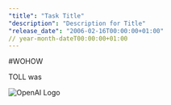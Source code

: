 ```yaml
---
"title": "Task Title"
"description": "Description for Title"
"release_date": "2006-02-16T00:00:00+01:00"
// year-month-dateT00:00:00+01:00
---
```

#WOHOW

TOLL was


![OpenAI Logo](https://upload.wikimedia.org/wikipedia/commons/b/b6/Image_created_with_a_mobile_phone.png)

